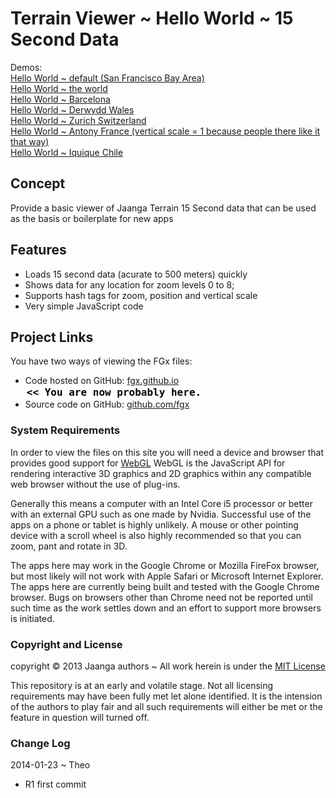 Terrain Viewer ~ Hello World ~ 15 Second Data
==============================================

Demos:  
[Hello World ~ default (San Francisco Bay Area)]( r1/hello-world.html )  
[Hello World ~ the world]( http://jaanga.github.io/terrain-viewer/hello-world/r1/hello-world.html#0#0#0#5 )  
[Hello World ~ Barcelona]( http://jaanga.github.io/terrain-viewer/hello-world/r1/hello-world.html#7+#64#47#10 )  
[Hello World ~ Derwydd Wales]( http://jaanga.github.io/terrain-viewer/hello-world/r1/hello-world.html#7+#62#42#15 )  
[Hello World ~ Zurich Switzerland]( http://jaanga.github.io/terrain-viewer/hello-world/r1/hello-world.html#7+#67#44#10 )  
[Hello World ~ Antony France (vertical scale = 1 because people there like it that way)]( http://jaanga.github.io/terrain-viewer/hello-world/r1/hello-world.html#7+#64#44#2 )  
[Hello World ~ Iquique Chile]( http://jaanga.github.io/terrain-viewer/hello-world/r1/hello-world.html#7+#39#71#14 )  


## Concept

Provide a basic viewer of Jaanga Terrain 15 Second data that can be used as the basis or boilerplate for new apps

## Features

- Loads 15 second data (acurate to 500 meters) quickly
- Shows data for any location for zoom levels 0 to 8;
- Supports hash tags for zoom, position and vertical scale
- Very simple JavaScript code

## Project Links

You have two ways of viewing the FGx files:

* Code hosted on GitHub: [fgx.github.io]( http://jaanga.github.io/terrain-viewer/hello-world/ "view the files as apps." ) <input value="<< You are now probably here." size=28 style="font:bold 12pt monospace;border-width:0;" >  
* Source code on GitHub: [github.com/fgx]( https://github.com/jaanga/terrain-viewer/tree/gh-pages/hello-world/ "View the files as source code." ) <scan style=display:none ><< You are now probably here.</scan>



### System Requirements

In order to view the files on this site you will need a device and browser that provides good support for [WebGL](http://get.webgl.org/)
WebGL is the JavaScript API for rendering interactive 3D graphics and 2D graphics within any compatible web browser without the use of plug-ins. 

Generally this means a computer with an Intel Core i5 processor or better with an external GPU such as one made by Nvidia. 
Successful use of the apps on a phone or tablet is highly unlikely. 
A mouse or other pointing device with a scroll wheel is also highly recommended so that you can zoom, pant and rotate in 3D.

The apps here may work in the Google Chrome or Mozilla FireFox browser, but most likely will not work with Apple Safari or Microsoft Internet Explorer. 
The apps here are currently being built and tested with the Google Chrome browser. 
Bugs on browsers other than Chrome need not be reported until such time as the work settles down and an effort to support more browsers is initiated.



### Copyright and License
copyright &copy; 2013 Jaanga authors ~ All work herein is under the [MIT License](http://jaanga.github.io/libs/jaanga-copyright-and-mit-license.md)

This repository is at an early and volatile stage. Not all licensing requirements may have been fully met let alone identified. It is the intension of the authors to play fair and all such requirements will either be met or the feature in question will turned off.

### Change Log

2014-01-23 ~ Theo

* R1 first commit


